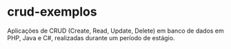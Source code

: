 # crud-exemplos
Aplicações de CRUD (Create, Read, Update, Delete) em banco de dados em PHP, Java e C#, realizadas durante um período de estágio.
